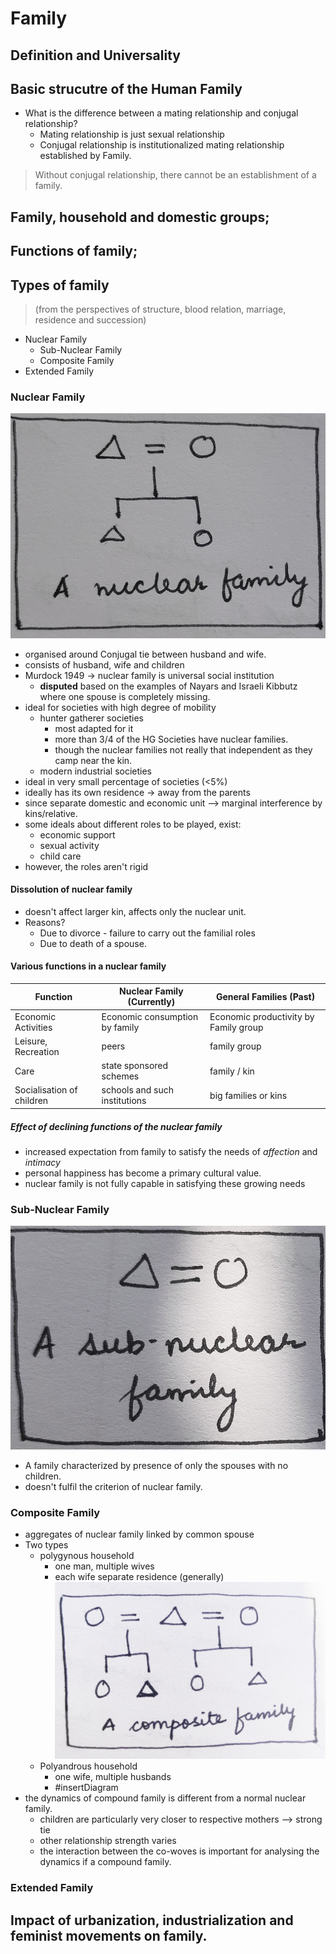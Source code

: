 # Family

## Definition and Universality


## Basic strucutre of the Human Family

- What is the difference between a mating relationship and conjugal relationship?
  - Mating relationship is just sexual relationship
  - Conjugal relationship is institutionalized mating relationship established by Family. 

> Without conjugal relationship, there cannot be an establishment of a family. 

## Family, household and domestic groups; 

## Functions of family; 

## Types of family 
> (from the perspectives of structure, blood relation, marriage, residence and succession)
- Nuclear Family
   - Sub-Nuclear Family
   - Composite Family
- Extended Family

### Nuclear Family
![Nuclear family diagram](../3%20Resources/Markor_2020-12-03T10-15-37.jpg)
- organised around Conjugal tie between husband and wife. 
- consists of husband, wife and children 
- Murdock 1949 -> nuclear family is universal social institution 
   - **disputed** based on the examples of Nayars and Israeli Kibbutz where one spouse is completely missing. 
- ideal for societies with high degree of mobility
   - hunter gatherer societies 
     - most adapted for it
     - more than 3/4 of the HG Societies have nuclear families. 
     - though the nuclear families not really that independent as they camp near the kin. 
   - modern industrial societies 
- ideal in very small percentage of societies (<5%)
- ideally has its own residence -> away from the parents
- since separate domestic and economic unit --> marginal interference by kins/relative. 
- some ideals about different roles to be played, exist:
   - economic support
   - sexual activity 
   - child care 
- however, the roles aren't rigid 


#### Dissolution of nuclear family
- doesn't affect larger kin, affects only the nuclear unit. 
- Reasons? 
   - Due to divorce - failure to carry out the familial roles 
  - Due to death of a spouse. 


#### Various functions in a nuclear family

Function  | Nuclear Family (Currently)  | General Families (Past) 
---|---|---
 Economic Activities |   Economic consumption by family |   Economic productivity  by Family group
Leisure, Recreation |  peers |   family group
Care | state sponsored schemes | family / kin
Socialisation of children | schools and such institutions | big families or kins

##### Effect of declining functions of the nuclear family
- increased expectation from family to satisfy the needs of _affection_ and _intimacy_ 
- personal happiness has become a primary cultural value.
- nuclear family is not fully capable in satisfying these growing needs

### Sub-Nuclear Family
![Sub-Nuclear Family Diagram](../3%20Resources/Markor_2020-12-03T10-43-33.jpg)

- A family characterized by presence of only the spouses with no children. 
- doesn't fulfil the criterion of nuclear family. 

### Composite Family 


- aggregates of nuclear family linked by common spouse
- Two types
   - polygynous household
      - one man, multiple wives
      - each wife separate residence (generally)
         ![Polygynous Composite Family Diagram](../3%20Resources/Markor_2020-12-03T10-45-36.jpg)
   - Polyandrous household
      - one wife, multiple husbands
      - #insertDiagram
 - the dynamics of compound family is different from a normal nuclear family. 
    - children are particularly very closer to respective mothers --> strong tie
    - other relationship strength varies 
    - the interaction between the co-woves is important for analysing the dynamics if a compound family. 

### Extended Family








## Impact of urbanization, industrialization and feminist movements on family.


  

